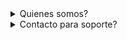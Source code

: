 <details>
  <summary role="button" class="outline contrast">Quienes somos?</summary>

  Esta aplicación es un proyecto personal (`gmlukario@gmail.com`), liberado para el publico en general
</details>

<details>
  <summary role="button" class="outline contrast">Contacto para soporte?</summary>

  `gmlukario+pet-info@gmail.com`
</details>
